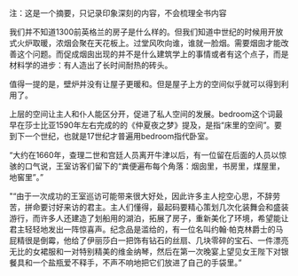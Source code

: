 注：这是一个摘要，只记录印象深刻的内容，不会梳理全书内容

我们并不知道1300前英格兰的房子是什么样的。但我们知道中世纪的时候用开放式火炉取暖，浓烟会聚在天花板上。过堂风吹向谁，谁就一脸烟。需要烟囱才能改善这个问题。而促成烟囱出现的并不是什么建筑学上的事情或者有这个点子，而是材料学的进步：有人造出了长时间耐热的砖头。

值得一提的是，壁炉并没有让屋子更暖和。但是屋子上方的空间似乎就可以得到利用了。

上层的空间让主人和仆人能区分开，促进了私人空间的发展。bedroom这个词最早在莎士比亚1590年左右完成的的《仲夏夜之梦》提及，是指“床里的空间”。要到下一个世纪，也就是17世纪才普遍用bedroom指代卧室。

“大约在1660年，查理二世和宫廷人员离开牛津以后，有一位留在后面的人员以惊骇的口气说，王室访客们留下的“粪便遍布每个角落：烟囱里，书房里，煤屋里，地窖里”。”

"“由于一次成功的王室巡访可能带来很大好处，因此许多主人挖空心思，不辞劳苦，拼命要讨好来访的君主。主人们懂得，最起码要精心策划几次化装舞会和盛装游行，而许多人还建造了划船用的湖泊，拓展了房子，重新美化了环境，希望能让君主轻轻地发出一阵惊喜声。纪念品是滥给的，有一位名叫约翰·帕克林爵士的马屁精很是倒霉，他给了伊丽莎白一把饰有钻石的丝扇、几块零碎的宝石、一件漂亮无比的女裙服和一对特别精美的维金纳琴，然后在第一次晚宴上望见女王陛下对银餐具和一个盐瓶爱不释手，不声不响地把它们放进了自己的手袋里。”
